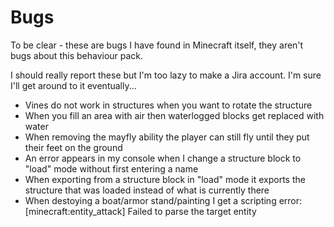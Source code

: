 # Bugs

To be clear - these are bugs I have found in Minecraft itself, they aren't bugs about this behaviour pack.

I should really report these but I'm too lazy to make a Jira account. I'm sure I'll get around to it eventually...

* Vines do not work in structures when you want to rotate the structure
* When you fill an area with air then waterlogged blocks get replaced with water
* When removing the mayfly ability the player can still fly until they put their feet on the ground
* An error appears in my console when I change a structure block to "load" mode without first entering a name
* When exporting from a structure block in "load" mode it exports the structure that was loaded instead of what is currently there
* When destoying a boat/armor stand/painting I get a scripting error: [minecraft:entity_attack] Failed to parse the target entity